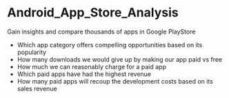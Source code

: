 # Android_App_Store_Analysis
Gain insights and compare thousands of apps in Google PlayStore
<ul>
  <li>Which app category offers compelling opportunities based on its popularity</li>
  <li>How many downloads we would give up by making our app paid vs free</li>
  <li>How much we can reasonably charge for a paid app</li>
  <li>Which paid apps have had the highest revenue</li>
  <li>How many paid apps will recoup the development costs based on its sales revenue</li>
</ul>

